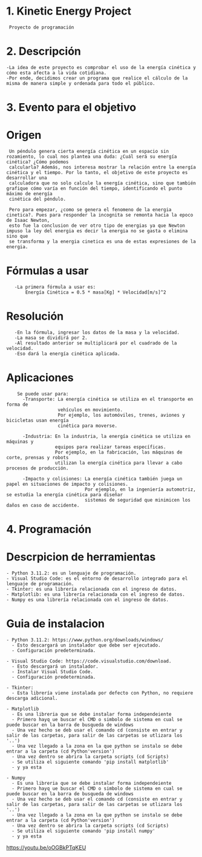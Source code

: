 # 1. Kinetic Energy Project
     Proyecto de programación

# 2. Descripción
    -La idea de este proyecto es comprobar el uso de la energía cinética y cómo esta afecta a la vida cotidiana.
    -Por ende, decidimos crear un programa que realice el cálculo de la misma de manera simple y ordenada para todo el público.

# 3. Evento para el objetivo
   # Origen
     Un péndulo genera cierta energía cinética en un espacio sin rozamiento, lo cual nos plantea una duda: ¿Cuál será su energía cinética? ¿Cómo podemos 
     calcularla? Además, nos interesa mostrar la relación entre la energía cinética y el tiempo. Por lo tanto, el objetivo de este proyecto es desarrollar una 
     calculadora que no solo calcule la energía cinética, sino que también grafique cómo varía en función del tiempo, identificando el punto máximo de energía 
     cinética del péndulo.
     
     Pero para empezar, ¿como se genera el fenomeno de la energia cinetica?. Pues para responder la incognita se remonta hacia la epoco de Isaac Newton,
     esto fue la conclusion de ver otro tipo de energias ya que Newton impuso la ley del energia es decir la energia no se gasta o elimina sino que 
     se transforma y la energia cinetica es una de estas expresiones de la energia.

   # Fórmulas a usar
       -La primera fórmula a usar es:
           Energía Cinética = 0.5 * masa[Kg] * Velocidad[m/s]^2
   # Resolución
       -En la fórmula, ingresar los datos de la masa y la velocidad.
       -La masa se dividirá por 2.
       -Al resultado anterior se multiplicará por el cuadrado de la velocidad.
       -Eso dará la energía cinética aplicada.
   # Aplicaciones
        Se puede usar para:
          -Transporte: La energía cinética se utiliza en el transporte en forma de         
                       vehículos en movimiento.
                       Por ejemplo, los automóviles, trenes, aviones y bicicletas usan energía  
                       cinética para moverse.
           
          -Industria: En la industria, la energía cinética se utiliza en máquinas y        
                      equipos para realizar tareas específicas.
                      Por ejemplo, en la fabricación, las máquinas de corte, prensas y robots     
                      utilizan la energía cinética para llevar a cabo procesos de producción.
          
          -Impacto y colisiones: La energía cinética también juega un papel en situaciones de impacto y colisiones.
                                 Por ejemplo, en la ingeniería automotriz, se estudia la energía cinética para diseñar
                                 sistemas de seguridad que minimicen los daños en caso de accidente.
 
 
# 4. Programación
  # Descrpicion de herramientas
    - Python 3.11.2: es un lenguaje de programación.
    - Visual Studio Code: es el entorno de desarrollo integrado para el lenguaje de programación.
    - Tkinter: es una librería relacionada con el ingreso de datos.
    - Matplotlib: es una librería relacionada con el ingreso de datos.
    - Numpy es una librería relacionada con el ingreso de datos.


   # Guia de instalacion
    - Python 3.11.2: https://www.python.org/downloads/windows/
      - Esto descargará un instalador que debe ser ejecutado.
      - Configuración predeterminada.

    - Visual Studio Code: https://code.visualstudio.com/download.
      - Esto descargará un instalador.
      - Instalar Visual Studio Code.
      - Configuración predeterminada.

    - Tkinter:
      - Esta librería viene instalada por defecto con Python, no requiere descarga adicional.
      
    - Matplotlib
      - Es una libreria que se debe instalar forma independeiente
      - Primero hayq ue buscar el CMD o simbolo de sistema en cual se puede buscar en la barra de busqueda de windows
      - Una vez hecho se deb usar el comando cd (consiste en entrar y salir de las carpetas, para salir de las carpetas se utlizara los '..')
      - Una vez llegado a la zona en la que python se instalo se debe entrar a la carpeta (cd Python'version')
      - Una vez dentro se abrira la carpeta scripts (cd Scripts) 
      - Se utiliza el siguiente comando 'pip install matplotlib'
      - y ya esta
      
    - Numpy
      - Es una libreria que se debe instalar forma independeiente
      - Primero hayq ue buscar el CMD o simbolo de sistema en cual se puede buscar en la barra de busqueda de windows
      - Una vez hecho se deb usar el comando cd (consiste en entrar y salir de las carpetas, para salir de las carpetas se utlizara los '..')
      - Una vez llegado a la zona en la que python se instalo se debe entrar a la carpeta (cd Python'version')
      - Una vez dentro se abrira la carpeta scripts (cd Scripts) 
      - Se utiliza el siguiente comando 'pip install numpy'
      - y ya esta





https://youtu.be/oOGBkPTqKEU


